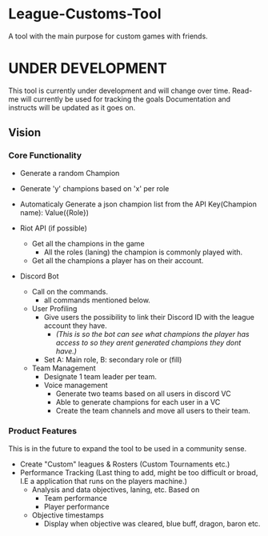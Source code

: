 # League-Customs-Tool
A tool with the main purpose for custom games with friends.

# UNDER DEVELOPMENT
This tool is currently under development and will change over time.
Read-me will currently be used for tracking the goals
Documentation and instructs will be updated as it goes on.

## Vision

### Core Functionality
- Generate a random Champion
- Generate 'y' champions based on 'x' per role
- Automaticaly Generate a json champion list from the API Key(Champion name): Value({Role})

- Riot API (if possible)
    - Get all the champions in the game
        - All the roles (laning) the champion is commonly played with.
    - Get all the champions a player has on their account.

- Discord Bot
    - Call on the commands.
        - all commands mentioned below.
    - User Profiling
        - Give users the possibility to link their Discord ID with the league account they have. 
            - *(This is so the bot can see what champions the player has access to so they arent generated champions they dont have.)*
        - Set A: Main role, B: secondary role or (fill)
    - Team Management
        - Designate 1 team leader per team.
        - Voice management
            - Generate two teams based on all users in discord VC
            - Able to generate champions for each user in a VC
            - Create the team channels and move all users to their team.

### Product Features
This is in the future to expand the tool to be used in a community sense.

- Create "Custom" leagues & Rosters (Custom Tournaments etc.)
- Performance Tracking (Last thing to add, might be too difficult or broad, I.E a application that runs on the players machine.)
    - Analysis and data objectives, laning, etc. Based on
        - Team performance
        - Player performance
    - Objective timestamps
        - Display when objective was cleared, blue buff, dragon, baron etc.
    